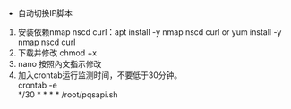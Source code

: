 - 自动切换IP脚本
 1. 安装依赖nmap nscd curl：apt install -y nmap nscd curl or yum install -y nmap nscd curl
 2. 下载并修改  chmod +x
 3. nano 按照內文指示修改
 4. 加入crontab运行监测时间，不要低于30分钟。  
crontab -e  
*/30 * * * * /root/pqsapi.sh
